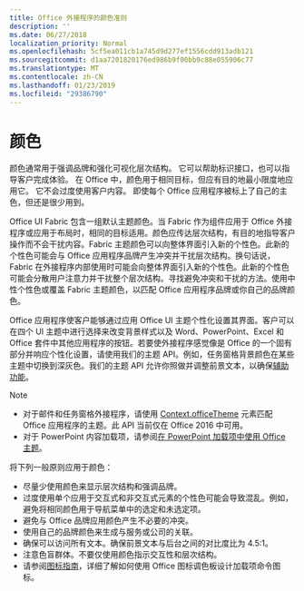 ```yaml
---
title: Office 外接程序的颜色准则
description: ''
ms.date: 06/27/2018
localization_priority: Normal
ms.openlocfilehash: 5cf5ea011cb1a745d9d277ef1556cdd913adb121
ms.sourcegitcommit: d1aa7201820176ed986b9f00bb9c88e055906c77
ms.translationtype: MT
ms.contentlocale: zh-CN
ms.lasthandoff: 01/23/2019
ms.locfileid: "29386790"
---
```

# <a name="color"></a>颜色
颜色通常用于强调品牌和强化可视化层次结构。 它可以帮助标识接口，也可以指导客户完成体验。 在 Office 中，颜色用于相同目标，但应有目的地最小限度地应用它。 它不会过度使用客户内容。 即使每个 Office 应用程序被标上了自己的主色，但还是很少用到。

Office UI Fabric 包含一组默认主题颜色。当 Fabric 作为组件应用于 Office 外接程序或应用于布局时，相同的目标适用。颜色应传达层次结构，有目的地指导客户操作而不会干扰内容。Fabric 主题颜色可以向整体界面引入新的个性色。此新的个性色可能会与 Office 应用程序品牌产生冲突并干扰层次结构。换句话说，Fabric 在外接程序内部使用时可能会向整体界面引入新的个性色。此新的个性色可能会分散用户注意力并干扰整个层次结构。寻找避免冲突和干扰的方法。使用中性个性色或覆盖 Fabric 主题颜色，以匹配 Office 应用程序品牌或你自己的品牌颜色。

Office 应用程序使客户能够通过应用 Office UI 主题个性化设置其界面。客户可以在四个 UI 主题中进行选择来改变背景样式以及 Word、PowerPoint、Excel 和 Office 套件中其他应用程序的按钮。若要使外接程序感觉像是 Office 的一个固有部分并响应个性化设置，请使用我们的主题 API。例如，任务窗格背景颜色在某些主题中切换到深灰色。我们的主题 API 允许你照做并调整前景文本，以确保[辅助功能](../design/accessibility-guidelines.md)。

> [!NOTE]
> - 对于邮件和任务窗格外接程序，请使用 [Context.officeTheme](https://docs.microsoft.com/javascript/api/office/office.context) 元素匹配 Office 应用程序的主题。此 API 当前仅在 Office 2016 中可用。
> - 对于 PowerPoint 内容加载项，请参阅[在 PowerPoint 加载项中使用 Office 主题](../powerpoint/use-document-themes-in-your-powerpoint-add-ins.md)。

将下列一般原则应用于颜色：

* 尽量少使用颜色来显示层次结构和强调品牌。
* 过度使用单个应用于交互式和非交互式元素的个性色可能会导致混乱。例如，避免将相同颜色用于导航菜单中的选定和未选定项。
* 避免与 Office 品牌应用颜色产生不必要的冲突。
* 使用自己的品牌颜色来生成与服务或公司的关联。
* 确保可以访问所有文本。确保前景文本与后台之间的对比度比为 4.5:1。
* 注意色盲群体。不要仅使用颜色指示交互性和层次结构。
* 请参阅[图标指南](../design/add-in-icons.md)，详细了解如何使用 Office 图标调色板设计加载项命令图标。
